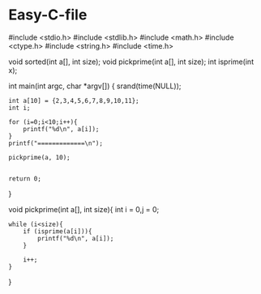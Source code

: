 # Easy-C-file

#include <stdio.h>
#include <stdlib.h>
#include <math.h>
#include <ctype.h>
#include <string.h>
#include <time.h>

void sorted(int a[], int size);
void pickprime(int a[], int size);
int isprime(int x);

int
main(int argc, char *argv[]) {
	srand(time(NULL));
	
	int a[10] = {2,3,4,5,6,7,8,9,10,11};
	int i;
	
	for (i=0;i<10;i++){
		printf("%d\n", a[i]);
	}
	printf("=============\n");
	
	pickprime(a, 10);
	
	
	return 0;
}

void pickprime(int a[], int size){
	int i = 0,j = 0;

	while (i<size){
		if (isprime(a[i])){
			printf("%d\n", a[i]);
		}
		
		i++;
	}
	
}


